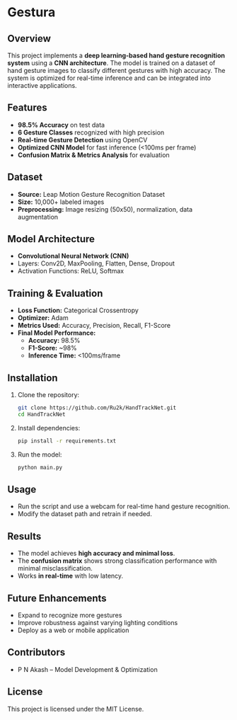 # Gestura

## Overview
This project implements a **deep learning-based hand gesture recognition system** using a **CNN architecture**. The model is trained on a dataset of hand gesture images to classify different gestures with high accuracy. The system is optimized for real-time inference and can be integrated into interactive applications.

## Features
- **98.5% Accuracy** on test data
- **6 Gesture Classes** recognized with high precision
- **Real-time Gesture Detection** using OpenCV
- **Optimized CNN Model** for fast inference (<100ms per frame)
- **Confusion Matrix & Metrics Analysis** for evaluation

## Dataset
- **Source:** Leap Motion Gesture Recognition Dataset
- **Size:** 10,000+ labeled images
- **Preprocessing:** Image resizing (50x50), normalization, data augmentation

## Model Architecture
- **Convolutional Neural Network (CNN)**
- Layers: Conv2D, MaxPooling, Flatten, Dense, Dropout
- Activation Functions: ReLU, Softmax

## Training & Evaluation
- **Loss Function:** Categorical Crossentropy
- **Optimizer:** Adam
- **Metrics Used:** Accuracy, Precision, Recall, F1-Score
- **Final Model Performance:**
  - **Accuracy:** 98.5%
  - **F1-Score:** ~98%
  - **Inference Time:** <100ms/frame

## Installation
1. Clone the repository:
   ```bash
   git clone https://github.com/Ru2k/HandTrackNet.git
   cd HandTrackNet
   ```
2. Install dependencies:
   ```bash
   pip install -r requirements.txt
   ```
3. Run the model:
   ```bash
   python main.py
   ```

## Usage
- Run the script and use a webcam for real-time hand gesture recognition.
- Modify the dataset path and retrain if needed.

## Results
- The model achieves **high accuracy and minimal loss**.
- The **confusion matrix** shows strong classification performance with minimal misclassification.
- Works **in real-time** with low latency.

## Future Enhancements
- Expand to recognize more gestures
- Improve robustness against varying lighting conditions
- Deploy as a web or mobile application

## Contributors
- P N Akash – Model Development & Optimization

## License
This project is licensed under the MIT License.

